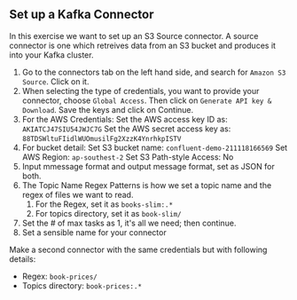 
## Set up a Kafka Connector

In this exercise we want to set up an S3 Source connector.
A source connector is one which retreives data from an S3 bucket and produces it into your Kafka cluster.

1. Go to the connectors tab on the left hand side, and search for `Amazon S3 Source`. Click on it.
2. When selecting the type of credentials, you want to provide your connector, choose `Global Access`. Then click on `Generate API key & Download`. Save the keys and click on Continue.
3. For the AWS Credentials:
   Set the AWS access key ID as: `AKIATCJ47SIU54JWJC7G`
   Set the AWS secret access key as: `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`
4. For bucket detail:
   Set S3 bucket name: `confluent-demo-211118166569`
   Set AWS Region: `ap-southest-2`
   Set S3 Path-style Access: No
5. Input mmessage format and output message format, set as JSON for both.
6. The Topic Name Regex Patterns is how we set a topic name and the regex of files we want to read.
   1. For the Regex, set it as `books-slim:.*`
   1. For topics directory, set it as `book-slim/`
7. Set the # of max tasks as 1, it's all we need; then continue.
8. Set a sensible name for your connector

Make a second connector with the same credentials but with following details:
- Regex: `book-prices/`
- Topics directory: `book-prices:.*`